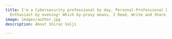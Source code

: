 ```yaml
---
title: I'm a Cybersecurity professional by day, Personal-Professional Development
  Enthusiast by evening! Which by-proxy means, I Read, Write and Share the Process!
image: images/author.jpg
description: About Shiraz Valji

---
```


